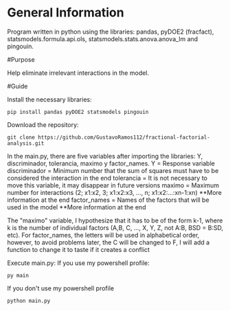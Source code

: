 # General Information

Program written in python using the libraries: pandas, pyDOE2 (fracfact), statsmodels.formula.api.ols, statsmodels.stats.anova.anova_lm and pingouin.

#Purpose

Help eliminate irrelevant interactions in the model.

#Guide

Install the necessary libraries:
```
pip install pandas pyDOE2 statsmodels pingouin
```

Download the repository:
```
git clone https://github.com/GustavoRamos112/fractional-factorial-analysis.git
```
 In the main.py, there are five variables after importing the libraries: Y, discriminador, tolerancia, maximo y factor_names.
 Y = Response variable
 discriminador = Minimum number that the sum of squares must have to be considered the interaction in the end
 tolerancia = It is not necessary to move this variable, it may disappear in future versions
 maximo = Maximum number for interactions (2; x1:x2, 3; x1:x2:x3, ..., n; x1:x2:...:xn-1:xn) **More information at the end
 factor_names = Names of the factors that will be used in the model **More information at the end

 The "maximo" variable, I hypothesize that it has to be of the form k-1, where k is the number of individual factors (A,B, C, ..., X, Y, Z, not A:B, BSD = B:SD, etc).
 For factor_names, the letters will be used in alphabetical order, however, to avoid problems later, the C will be changed to F, I will add a function to change it to taste if it creates a conflict

Execute main.py:
If you use my powershell profile:
```
py main
```
If you don't use my powershell profile
```
python main.py
```

